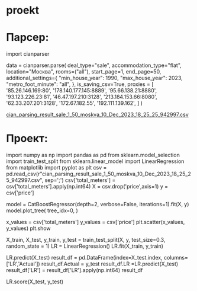 # proekt

# Парсер:
import cianparser

data = cianparser.parse(
    deal_type="sale",
    accommodation_type="flat",
    location="Москва",
    rooms=("all"),
    start_page=1,
    end_page=50,
    additional_settings={
    "min_house_year": 1990,
    "max_house_year": 2023,
    "metro_foot_minute": "all",
    },
    is_saving_csv=True,
proxies = [
'85.26.146.169:80',
'178.140.177.145:8889',
'95.66.138.21:8880',
'93.123.226.23:81',
'46.47.197.210:3128',
'213.184.153.66:8080',
'62.33.207.201:3128',
'172.67.182.55',
'192.111.139.162',
]
)

[cian_parsing_result_sale_1_50_moskva_10_Dec_2023_18_25_25_942997.csv](https://github.com/Tarantul008/proekt/files/14098500/cian_parsing_result_sale_1_50_moskva_10_Dec_2023_18_25_25_942997.csv)
# Проект:
import numpy as np
import pandas as pd
from sklearn.model_selection import train_test_split
from sklearn.linear_model import LinearRegression
from matplotlib import pyplot as plt
csv = pd.read_csv(r"cian_parsing_result_sale_1_50_moskva_10_Dec_2023_18_25_25_942997.csv", sep=';')
csv['total_meters'] = csv['total_meters'].apply(np.int64)
X = csv.drop('price',axis=1)
y = csv['price']

model = CatBoostRegressor(depth=2, verbose=False, iterations=1).fit(X, y)
 model.plot_tree(
     tree_idx=0,
 )

x_values = csv['total_meters']
y_values = csv['price']
plt.scatter(x_values, y_values)
plt.show

X_train, X_test, y_train, y_test = train_test_split(X, y, test_size=0.3, random_state = 1)
LR = LinearRegression()
LR.fit(X_train, y_train)

LR.predict(X_test)
result_df = pd.DataFrame(index=X_test.index, columns=['LR','Actual'])
result_df.Actual = y_test
result_df.LR =LR.predict(X_test)
result_df['LR'] = result_df['LR'].apply(np.int64)
result_df

LR.score(X_test, y_test)
